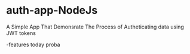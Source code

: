 # auth-app-NodeJs
A Simple App That Demonsrate The Process of Autheticating data  using JWT tokens

-features
today proba

